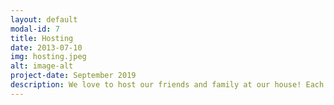 ```yaml
---
layout: default
modal-id: 7
title: Hosting
date: 2013-07-10
img: hosting.jpeg
alt: image-alt
project-date: September 2019
description: We love to host our friends and family at our house! Each year, our get-togethers become bigger and more lively. The last few years, one of our new traditions is hosting a small New Year's Eve party, complete with serving and shucking oysters. We also cherish hosting major holidays like Easter, Christmas, and Thanksgiving, creating warm and festive gatherings for our loved ones. <p> The highlight of our year is our annual Oktoberfest, which has grown into our biggest and most anticipated event. We go all out to create a fun and memorable celebration, bringing everyone together in a joyful atmosphere. We make our own homemade potato pancakes, sometimes if we are lucky in the garden, we can use our own homegrown potatoes. <p> We cannot wait to include our kids in these parties, celebrating all of their milestones with our friends and family, and making these moments even more special.
---
```

